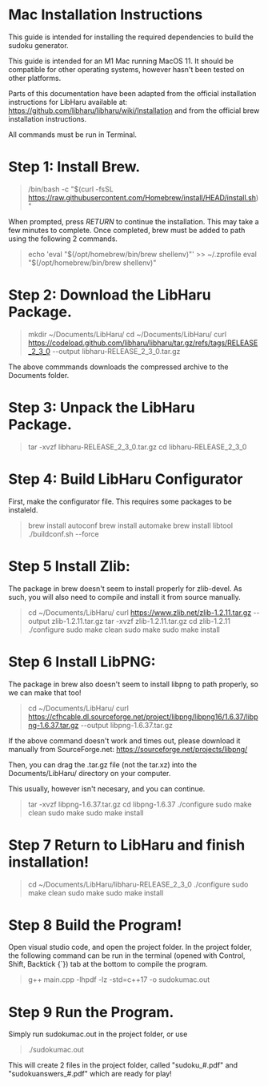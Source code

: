 # Mac Installation Instructions

This guide is intended for installing the required dependencies to build the sudoku generator.

This guide is intended for an M1 Mac running MacOS 11. It should be compatible for other operating systems, however hasn't been tested on other platforms.

Parts of this documentation have been adapted from the official installation instructions for LibHaru available at: https://github.com/libharu/libharu/wiki/Installation and from the official brew installation instructions.

All commands must be run in Terminal.

# Step 1: Install Brew.

> /bin/bash -c "$(curl -fsSL https://raw.githubusercontent.com/Homebrew/install/HEAD/install.sh)"

When prompted, press *RETURN* to continue the installation. This may take a few minutes to complete. Once completed, brew must be added to path using the following 2 commands.

> echo 'eval "$(/opt/homebrew/bin/brew shellenv)"' >> ~/.zprofile
> eval "$(/opt/homebrew/bin/brew shellenv)"

# Step 2: Download the LibHaru Package.

> mkdir ~/Documents/LibHaru/
> cd ~/Documents/LibHaru/
> curl https://codeload.github.com/libharu/libharu/tar.gz/refs/tags/RELEASE_2_3_0 --output libharu-RELEASE_2_3_0.tar.gz

The above commmands downloads the compressed archive to the Documents folder.

# Step 3: Unpack the LibHaru Package.

> tar -xvzf libharu-RELEASE_2_3_0.tar.gz
> cd libharu-RELEASE_2_3_0

# Step 4: Build LibHaru Configurator

First, make the configurator file. This requires some packages to be instaleld.

> brew install autoconf
> brew install automake
> brew install libtool
> ./buildconf.sh --force

# Step 5 Install Zlib:

The package in brew doesn't seem to install properly for zlib-devel. As such, you will also need to compile and install it from source manually.

> cd ~/Documents/LibHaru/
> curl https://www.zlib.net/zlib-1.2.11.tar.gz --output zlib-1.2.11.tar.gz
> tar -xvzf zlib-1.2.11.tar.gz
> cd zlib-1.2.11
> ./configure
> sudo make clean
> sudo make
> sudo make install

# Step 6 Install LibPNG:

The package in brew also doesn't seem to install libpng to path properly, so we can make that too!

> cd ~/Documents/LibHaru/
> curl https://cfhcable.dl.sourceforge.net/project/libpng/libpng16/1.6.37/libpng-1.6.37.tar.gz --output libpng-1.6.37.tar.gz

If the above command doesn't work and times out, please download it manually from SourceForge.net:
https://sourceforge.net/projects/libpng/

Then, you can drag the .tar.gz file (not the tar.xz) into the Documents/LibHaru/ directory on your computer.

This usually, however isn't necesary, and you can continue.

> tar -xvzf libpng-1.6.37.tar.gz
> cd libpng-1.6.37
> ./configure
> sudo make clean
> sudo make
> sudo make install

# Step 7 Return to LibHaru and finish installation!

> cd ~/Documents/LibHaru/libharu-RELEASE_2_3_0
> ./configure
> sudo make clean
> sudo make
> sudo make install

# Step 8 Build the Program!

Open visual studio code, and open the project folder. In the project folder, the following command can be run in the terminal (opened with Control, Shift, Backtick {`}) tab at the bottom to compile the program.

> g++ main.cpp -lhpdf -lz -std=c++17 -o sudokumac.out

# Step 9 Run the Program.

Simply run sudokumac.out in the project folder, or use

> ./sudokumac.out

This will create 2 files in the project folder, called "sudoku_#.pdf" and "sudokuanswers_#.pdf" which are ready for play!



